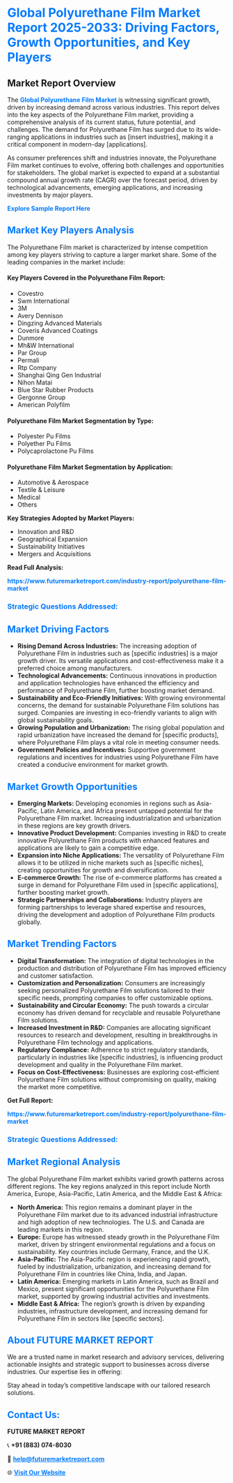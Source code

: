 <h1 style="color: #007BFF;">Global Polyurethane Film Market Report 2025-2033: Driving Factors, Growth Opportunities, and Key Players</h1>

<section id="overview">
<h2>Market Report Overview</h2>
<p>The <a href="https://www.futuremarketreport.com/industry-report/polyurethane-film-market" style="color: #007BFF; text-decoration: none;"><strong>Global Polyurethane Film Market</strong></a> is witnessing significant growth, driven by increasing demand across various industries. This report delves into the key aspects of the Polyurethane Film market, providing a comprehensive analysis of its current status, future potential, and challenges. The demand for Polyurethane Film has surged due to its wide-ranging applications in industries such as [insert industries], making it a critical component in modern-day [applications].</p>
<p>As consumer preferences shift and industries innovate, the Polyurethane Film market continues to evolve, offering both challenges and opportunities for stakeholders. The global market is expected to expand at a substantial compound annual growth rate (CAGR) over the forecast period, driven by technological advancements, emerging applications, and increasing investments by major players.</p>
</section>

<section id="overview">
<p><a href="https://www.futuremarketreport.com/request-sample/reportId=30335" style="color: #007BFF; text-decoration: none;"><strong>Explore Sample Report Here</strong></a></p>
</section>

<section id="key-players">
<h2 style="color: #007BFF;">Market Key Players Analysis</h2>
<p>The Polyurethane Film market is characterized by intense competition among key players striving to capture a larger market share. Some of the leading companies in the market include:</p>
<h4>Key Players Covered in the Polyurethane Film Report:</h4>
<ul><li>Covestro</li><li>Swm International</li><li>3M</li><li>Avery Dennison</li><li>Dingzing Advanced Materials</li><li>Coveris Advanced Coatings</li><li>Dunmore</li><li>Mh&amp;W International</li><li>Par Group</li><li>Permali</li><li>Rtp Company</li><li>Shanghai Qing Gen Industrial</li><li>Nihon Matai</li><li>Blue Star Rubber Products</li><li>Gergonne Group</li><li>American Polyfilm</li></ul>
<h4>Polyurethane Film Market Segmentation by Type:</h4>
<ul><li>Polyester Pu Films</li><li>Polyether Pu Films</li><li>Polycaprolactone Pu Films</li></ul>

<h4>Polyurethane Film Market Segmentation by Application:</h4>
<ul><li>Automotive &amp; Aerospace</li><li>Textile &amp; Leisure</li><li>Medical</li><li>Others</li></ul>
<p><strong>Key Strategies Adopted by Market Players:</strong></p>
<ul>
<li>Innovation and R&D</li>
<li>Geographical Expansion</li>
<li>Sustainability Initiatives</li>
<li>Mergers and Acquisitions</li>
</ul>
</section>

<section>
<p><strong>Read Full Analysis: </strong></p><a href="https://www.futuremarketreport.com/industry-report/polyurethane-film-market" style="color: #007BFF; text-decoration: none;"><strong>https://www.futuremarketreport.com/industry-report/polyurethane-film-market</strong></a>
<h3 style="color: #007BFF;">Strategic Questions Addressed:</h3>
</section>

<section id="driving-factors">
<h2 style="color: #007BFF;">Market Driving Factors</h2>
<ul>
<li><strong>Rising Demand Across Industries:</strong> The increasing adoption of Polyurethane Film in industries such as [specific industries] is a major growth driver. Its versatile applications and cost-effectiveness make it a preferred choice among manufacturers.</li>
<li><strong>Technological Advancements:</strong> Continuous innovations in production and application technologies have enhanced the efficiency and performance of Polyurethane Film, further boosting market demand.</li>
<li><strong>Sustainability and Eco-Friendly Initiatives:</strong> With growing environmental concerns, the demand for sustainable Polyurethane Film solutions has surged. Companies are investing in eco-friendly variants to align with global sustainability goals.</li>
<li><strong>Growing Population and Urbanization:</strong> The rising global population and rapid urbanization have increased the demand for [specific products], where Polyurethane Film plays a vital role in meeting consumer needs.</li>
<li><strong>Government Policies and Incentives:</strong> Supportive government regulations and incentives for industries using Polyurethane Film have created a conducive environment for market growth.</li>
</ul>
</section>

<section id="growth-opportunities">
<h2 style="color: #007BFF;">Market Growth Opportunities</h2>
<ul>
<li><strong>Emerging Markets:</strong> Developing economies in regions such as Asia-Pacific, Latin America, and Africa present untapped potential for the Polyurethane Film market. Increasing industrialization and urbanization in these regions are key growth drivers.</li>
<li><strong>Innovative Product Development:</strong> Companies investing in R&D to create innovative Polyurethane Film products with enhanced features and applications are likely to gain a competitive edge.</li>
<li><strong>Expansion into Niche Applications:</strong> The versatility of Polyurethane Film allows it to be utilized in niche markets such as [specific niches], creating opportunities for growth and diversification.</li>
<li><strong>E-commerce Growth:</strong> The rise of e-commerce platforms has created a surge in demand for Polyurethane Film used in [specific applications], further boosting market growth.</li>
<li><strong>Strategic Partnerships and Collaborations:</strong> Industry players are forming partnerships to leverage shared expertise and resources, driving the development and adoption of Polyurethane Film products globally.</li>
</ul>
</section>

<section id="trending-factors">
<h2 style="color: #007BFF;">Market Trending Factors</h2>
<ul>
<li><strong>Digital Transformation:</strong> The integration of digital technologies in the production and distribution of Polyurethane Film has improved efficiency and customer satisfaction.</li>
<li><strong>Customization and Personalization:</strong> Consumers are increasingly seeking personalized Polyurethane Film solutions tailored to their specific needs, prompting companies to offer customizable options.</li>
<li><strong>Sustainability and Circular Economy:</strong> The push towards a circular economy has driven demand for recyclable and reusable Polyurethane Film solutions.</li>
<li><strong>Increased Investment in R&D:</strong> Companies are allocating significant resources to research and development, resulting in breakthroughs in Polyurethane Film technology and applications.</li>
<li><strong>Regulatory Compliance:</strong> Adherence to strict regulatory standards, particularly in industries like [specific industries], is influencing product development and quality in the Polyurethane Film market.</li>
<li><strong>Focus on Cost-Effectiveness:</strong> Businesses are exploring cost-efficient Polyurethane Film solutions without compromising on quality, making the market more competitive.</li>
</ul>
</section>

<section>
<p><strong>Get Full Report: </strong></p><a href="https://www.futuremarketreport.com/industry-report/polyurethane-film-market" style="color: #007BFF; text-decoration: none;"><strong>https://www.futuremarketreport.com/industry-report/polyurethane-film-market</strong></a>
<h3 style="color: #007BFF;">Strategic Questions Addressed:</h3>
</section>


<section id="regional-analysis">
<h2 style="color: #007BFF;">Market Regional Analysis</h2>
<p>The global Polyurethane Film market exhibits varied growth patterns across different regions. The key regions analyzed in this report include North America, Europe, Asia-Pacific, Latin America, and the Middle East & Africa:</p>
<ul>
<li><strong>North America:</strong> This region remains a dominant player in the Polyurethane Film market due to its advanced industrial infrastructure and high adoption of new technologies. The U.S. and Canada are leading markets in this region.</li>
<li><strong>Europe:</strong> Europe has witnessed steady growth in the Polyurethane Film market, driven by stringent environmental regulations and a focus on sustainability. Key countries include Germany, France, and the U.K.</li>
<li><strong>Asia-Pacific:</strong> The Asia-Pacific region is experiencing rapid growth, fueled by industrialization, urbanization, and increasing demand for Polyurethane Film in countries like China, India, and Japan.</li>
<li><strong>Latin America:</strong> Emerging markets in Latin America, such as Brazil and Mexico, present significant opportunities for the Polyurethane Film market, supported by growing industrial activities and investments.</li>
<li><strong>Middle East & Africa:</strong> The region’s growth is driven by expanding industries, infrastructure development, and increasing demand for Polyurethane Film in sectors like [specific sectors].</li>
</ul>
</section>

<footer>
<h2 style="color: #007BFF;">About FUTURE MARKET REPORT</h2>
<p>We are a trusted name in market research and advisory services, delivering actionable insights and strategic support to businesses across diverse industries. Our expertise lies in offering:</p>

<p>Stay ahead in today’s competitive landscape with our tailored research solutions.</p>

<h2 style="color: #007BFF;">Contact Us:</h2>
<p><strong>FUTURE MARKET REPORT</strong></p>
<p>📞 <strong>+91 (883) 074-8030</strong></p>
<p>📧 <strong><a href="mailto:help@futuremarketreport.com" style="color: #007BFF;">help@futuremarketreport.com</a></strong></p>
<p>🌐 <strong><a href="https://www.futuremarketreport.com/" style="color: #007BFF;">Visit Our Website</a></strong></p>
</footer>